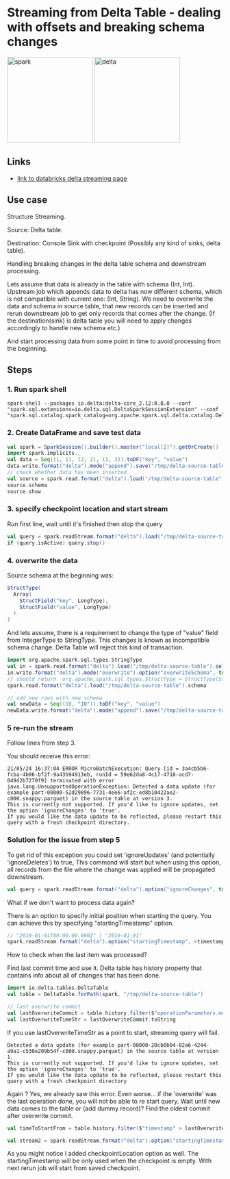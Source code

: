 # Streaming from Delta Table - dealing with offsets and breaking schema changes

<img src=https://upload.wikimedia.org/wikipedia/commons/thumb/f/f3/Apache_Spark_logo.svg/1200px-Apache_Spark_logo.svg.png alt="spark" width="200"/>
<img src=https://camo.githubusercontent.com/5535944a613e60c9be4d3a96e3d9bd34e5aba5cddc1aa6c6153123a958698289/68747470733a2f2f646f63732e64656c74612e696f2f6c61746573742f5f7374617469632f64656c74612d6c616b652d77686974652e706e67 alt="delta" width="200" />

## Links

* [link to databricks delta streaming page](https://docs.databricks.com/delta/delta-streaming.html)

## Use case 
Structure Streaming.

Source: Delta table.

Destination: Console Sink with checkpoint (Possibly any kind of sinks, delta table).
 
Handling breaking changes in the delta table schema and downstream processing.

Lets assume that data is already in the table with schema (Int, Int).
Upstream job which appends data to delta has now different schema, which is not compatible
with current one: (Int, String). We need to overwrite the data and schema in source table, 
that new records can be inserted and rerun downstream job to get only records that comes after the change. 
(If the destination(sink) is delta table you will need to apply changes accordingly to handle new schema etc.)
 
And start processing data from some point in time to avoid processing from the beginning.

## Steps

### 1. Run spark shell

```
spark-shell --packages io.delta:delta-core_2.12:0.8.0 --conf "spark.sql.extensions=io.delta.sql.DeltaSparkSessionExtension" --conf "spark.sql.catalog.spark_catalog=org.apache.spark.sql.delta.catalog.DeltaCatalog"
```

### 2. Create DataFrame and save test data

```scala
val spark = SparkSession().builder().master("local[2]").getOrCreate()
import spark.implicits._
val data = Seq((1, 1), (2, 2), (3, 3)).toDF("key", "value")
data.write.format("delta").mode("append").save("/tmp/delta-source-table")
// check whether data has been inserted
val source = spark.read.format("delta").load("/tmp/delta-source-table")
source.schema
source.show
```

### 3. specify checkpoint location and start stream
Run first line, wait until it's finished then stop the query
```scala
val query = spark.readStream.format("delta").load("/tmp/delta-source-table").writeStream.format("console").outputMode("append").option("checkpointLocation", "/tmp/delta-out-table/checkpoint").start("/tmp/delta-out-table/data")
if (query.isActive) query.stop()
```

### 4. overwrite the data
Source schema at the beginning was:
```scala
StructType(
  Array(
    StructField("key", LongType),
    StructField("value", LongType)
  )
)
```

And lets assume, there is a requirement to change the type of "value" field from IntegerType to StringType.
This changes is known as incompatible schema change. Delta Table will reject this kind of transaction. 

```scala
import org.apache.spark.sql.types.StringType
val in = spark.read.format("delta").load("/tmp/delta-source-table").select($"key", $"value".cast(StringType))
in.write.format("delta").mode("overwrite").option("overwriteSchema", true).save("/tmp/delta-source-table")
// should return  org.apache.spark.sql.types.StructType = StructType(StructField(key,IntegerType,true), StructField(value,StringType,true))
spark.read.format("delta").load("/tmp/delta-source-table").schema

// add new rows with new schema 
val newData = Seq((10, "10")).toDF("key", "value")
newData.write.format("delta").mode("append").save("/tmp/delta-source-table")
```

### 5 re-run the stream



Follow lines from step 3.

You should receive this error:

```text
21/05/24 16:37:04 ERROR MicroBatchExecution: Query [id = 3a4cb5b6-fcba-4b06-bf2f-9a43b94913eb, runId = 59e62da8-4c17-4718-acd7-049d2b7270f9] terminated with error
java.lang.UnsupportedOperationException: Detected a data update (for example part-00000-52d29896-7731-4ee6-af2c-ed8b10422ae2-c000.snappy.parquet) in the source table at version 3.
This is currently not supported. If you'd like to ignore updates, set the option 'ignoreChanges' to 'true'. 
If you would like the data update to be reflected, please restart this query with a fresh checkpoint directory.
```

### Solution for the issue from step 5 

To get rid of this exception you could set 'ignoreUpdates' (and potentially 'ignoreDeletes') to true, 
This command will start                                                                                                                  but when using this option, all records from the file where the change was applied will be propagated downstream.

```scala
val query = spark.readStream.format("delta").option("ignoreChanges", true).load("/tmp/delta-source-table").writeStream.format("console").outputMode("append").option("checkpointLocation", "/tmp/delta-out-table/checkpoint2").start("/tmp/delta-out-table/data")
```

What if we don't want to process data again? 

There is an option to specify initial position when starting the query. 
You can achieve this by specifying "startingTimestamp" option.

```scala
// "2019-01-01T00:00:00.000Z" | "2019-01-01"
spark.readStream.format("delta").option("startingTimestamp", <timestamp_string | date_string >)
```

How to check when the last item was processed? 

Find last commit time and use it. 
Delta table has history property that contains info about all of changes that has been done.

```scala
import io.delta.tables.DeltaTable
val table = DeltaTable.forPath(spark, "/tmp/delta-source-table")

// last overwrite commit
val lastOverwriteCommit = table.history.filter($"operationParameters.mode" === "Overwrite").select(max("timestamp")).collect()(0).getTimestamp(0)
val lastOverwriteTimeStr = lastOverwriteCommit.toString
```

If you use lastOverwriteTimeStr as a point to start, streaming query will fail.

```text
Detected a data update (for example part-00000-20cb0b04-02a6-4244-a9a1-c530e209b54f-c000.snappy.parquet) in the source table at version 1. 
This is currently not supported. If you'd like to ignore updates, set the option 'ignoreChanges' to 'true'. 
If you would like the data update to be reflected, please restart this query with a fresh checkpoint directory
```

Again ? Yes, we already saw this error.
Even worse...
if the 'overwrite' was the last operation done, you will not be able to re start query.
Wait until new data comes to the table or (add dummy record)?
Find the oldest commit after overwrite commit. 

```scala
val timeToStartFrom = table.history.filter($"timestamp" > lastOverwriteCommit).select(min("timestamp")).collect()(0).getTimestamp(0)
```

```scala
val stream2 = spark.readStream.format("delta").option("startingTimestamp", timeToStartFrom).load("/tmp/delta-source-table").writeStream.format("console").option("checkpointLocation", "/tmp/delta-out-table/offset3").outputMode("append").start()
```

As you might notice I added checkpointLocation option as well.
The startingTimestamp will be only used when the checkpoint is empty.
With next rerun job will start from saved checkpoint. 